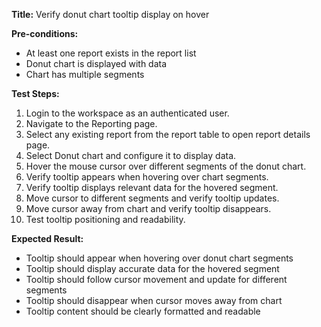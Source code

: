 **Title:** Verify donut chart tooltip display on hover

**Pre-conditions:**
* At least one report exists in the report list
* Donut chart is displayed with data
* Chart has multiple segments

**Test Steps:**
1. Login to the workspace as an authenticated user.
2. Navigate to the Reporting page.
3. Select any existing report from the report table to open report details page.
4. Select Donut chart and configure it to display data.
5. Hover the mouse cursor over different segments of the donut chart.
6. Verify tooltip appears when hovering over chart segments.
7. Verify tooltip displays relevant data for the hovered segment.
8. Move cursor to different segments and verify tooltip updates.
9. Move cursor away from chart and verify tooltip disappears.
10. Test tooltip positioning and readability.

**Expected Result:**
* Tooltip should appear when hovering over donut chart segments
* Tooltip should display accurate data for the hovered segment
* Tooltip should follow cursor movement and update for different segments
* Tooltip should disappear when cursor moves away from chart
* Tooltip content should be clearly formatted and readable